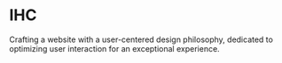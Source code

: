 # IHC
Crafting a website with a user-centered design philosophy, dedicated to optimizing user interaction for an exceptional experience.
